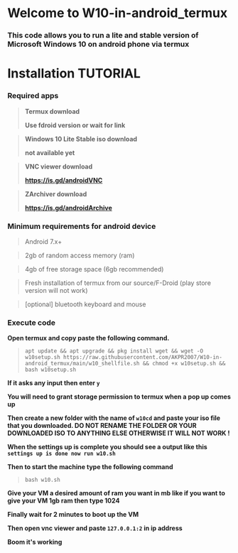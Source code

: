 # Welcome to W10-in-android_termux

### This code allows you to run a lite and stable version of Microsoft Windows 10 on android phone via termux

# Installation TUTORIAL

### **Required apps**

> **Termux download**
> 
> **Use fdroid version or wait for link**

> **Windows 10 Lite Stable iso download**
> 
> **not available yet**

> **VNC viewer download**
> 
> **https://is.gd/androidVNC**

> **ZArchiver download**
> 
> **https://is.gd/androidArchive**

### **Minimum requirements for android device**

> Android 7.x+

> 2gb of random access memory (ram)

> 4gb of free storage space (6gb recommended)

> Fresh installation of termux from our source/F-Droid (play store version will not work)

> [optional] bluetooth keyboard and mouse

### **Execute code**

**Open termux and copy paste the following command.**

> `apt update && apt upgrade && pkg install wget && wget -O w10setup.sh https://raw.githubusercontent.com/AKPR2007/W10-in-android_termux/main/w10_shellfile.sh && chmod +x w10setup.sh && bash w10setup.sh`

**If it asks any input then enter `y`**

**You will need to grant storage permission to termux when a pop up comes up**

**Then create a new folder with the name of `w10cd` and paste your iso file that you downloaded. DO NOT RENAME THE FOLDER OR YOUR DOWNLOADED ISO TO ANYTHING ELSE OTHERWISE IT WILL NOT WORK !**

**When the settings up is complete you should see a output like this `settings up is done now run w10.sh`**

**Then to start the machine type the following command**
> `bash w10.sh`

**Give your VM a desired amount of ram you want in mb like if you want to give your VM 1gb ram then type 1024**

**Finally wait for 2 minutes to boot up the VM**

**Then open vnc viewer and paste `127.0.0.1:2` in ip address**

**Boom it's working**
